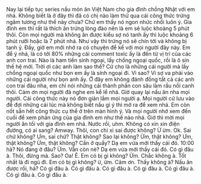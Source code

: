 Nay lại tiếp tục series nấu món ăn Việt Nam cho gia đình chồng Nhật với em nhá. Không biết là ở đây thì đã có chị nào làm thử qua cái công thức trứng ngâm tương như thế này chưa? Chứ em thấy nó ngon nhức nhối luôn ý. Gia đình em thì rất là thích ăn trứng lòng đào nên là em sẽ luộc khoảng 5 phút thôi. Còn mọi người mà không ăn được kiểu sợ nó tanh ấy thì luộc khoảng 6 phút rưỡi hoặc là 7 phút nhá. Như vậy thì trứng nó sẽ chín tới và không bị tanh ý. Đấy, giờ em mới nhớ ra có chuyện để kể với mọi người đây này. Em để ý nhá, là có tới 80% những cái comment toxic ấy là đến từ vị trí của các anh con trai. Nào là ham tiền sính ngoại, lấy chồng ngoại quốc, rồi là ô sin thế hệ mới. Trời ơi các anh làm sao thế? Cứ cho là những cái người mà lấy chồng ngoại quốc như bọn em ấy là sính ngoại đi. Vì sao? Vì sợ va phải vào những cái người như bọn anh ấy. Ở đây em không đánh đồng tất cả các anh con trai đâu nha, em chỉ nói những cái thành phần con sâu làm rầu nồi canh thôi. Cảm ơn mọi người đã nghe em kể lể nhá. Giờ quay lại nấu ăn nha mọi người. Cái công thức này nó đơn giản lắm mọi người ạ. Mọi người cứ lưu vào để đợi những cái lúc mà không biết nấu gì ý thì mở ra để xem nhá. Em còn nốt sẵn hết công thức cụ thể ở trên màn hình ý. Và mọi người nhớ xem đến cuối để xem phản ứng của gia đình em như thế nào nhá. Giờ thì mời mọi người ăn tối với gia đình em nhá. Nước rồi, uhm. Không có xin xin điện đường, có ai sang? Amway. Thôi, con chi xi sai được không? Ừ ừm. Ok. Sai chứ không? Ưm, sai chứ? Thật không? Sao lại không? Ừm, thật không? Ưm, thật không? Ừm, thật không? Cần ở quầy? Dạ em vừa mới thấy cái đó. 10:00 hả? Nó đang ở đâu? Ừm. Vẫn còn nè? Dạ em vừa mới thấy cái đó. Có gì đâu à. Thôi, đừng mà.  Sao? Oa! Ê. Em có bị gì không? Ừm. Chắc không à. Tốt nhất là đi ngủ đi. Em có bị gì không? ừ, ừm. Cảm ơn. Thấy không à? Nấu ăn được rồi, hả? Có gì đâu à. Có gì đâu à. Có gì đâu à. Có gì đâu à. Có gì đâu à. Có gì đâu à. Có gì đâu à.